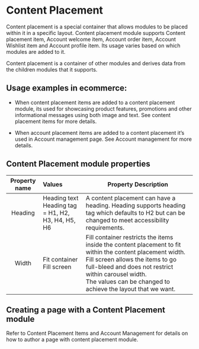 # Content Placement 

Content placement is a special container that allows modules to be placed within it in a specific layout. Content placement module supports Content placement item, Account welcome item, Account order item, Account Wishlist item and Account profile item. Its usage varies based on which modules are added to it. 

Content placement is a container of other modules and derives data from the children modules that it supports. 

## Usage examples in ecommerce:

* When content placement items are added to a content placement module, its used for showcasing product features, promotions and other informational messages using both image and text. See content placement items for more details.  

* When account placement items are added to a content placement it’s used in Account management page. See Account management for more details. 

## Content Placement module properties

| Property name | Values                                                    | Property Description                                         |
| :-----------: | :-------------------------------------------------------- | ------------------------------------------------------------ |
|    Heading    | Heading text<br />   Heading tag = H1, H2, H3, H4, H5, H6 | A content placement can have a heading.  Heading supports heading tag which defaults to H2 but can be changed to meet accessibility requirements. |
|     Width     | Fit container<br />Fill screen                            | Fill container restricts the items inside   the content placement to fit within the content placement width. Fill screen   allows the items to go full-bleed and does not restrict within carousel width. <br/>The values can be changed to achieve the layout that we  want. |

 

## Creating a page with a Content Placement module

Refer to Content Placement Items and Account Management for details on how to author a page with content placement module.
